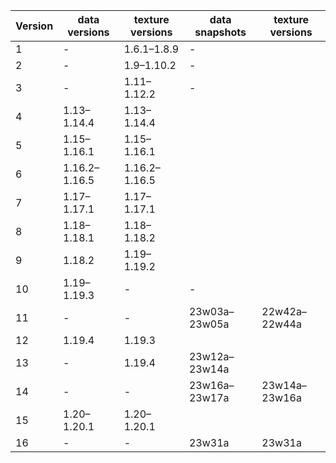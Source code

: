 Version | data versions | texture versions | data snapshots | texture versions
------- | ------------- | ---------------- | -------------- | ----------------
1       | - | 1.6.1–1.8.9 | - |  
2       | - | 1.9–1.10.2 | - |  
3       | - | 1.11–1.12.2 | - |  
4       | 1.13–1.14.4 | 1.13–1.14.4 |  |  
5       | 1.15–1.16.1 | 1.15–1.16.1 |  |  
6       | 1.16.2–1.16.5 | 1.16.2–1.16.5 |  |  
7       | 1.17–1.17.1 | 1.17–1.17.1 |  |  
8       | 1.18–1.18.1 | 1.18–1.18.2 |  |  
9       | 1.18.2 | 1.19–1.19.2 |  |  
10      | 1.19–1.19.3 | - | - |  
11      | - | - | 23w03a–23w05a | 22w42a–22w44a
12      | 1.19.4 | 1.19.3 |  |  
13      | - | 1.19.4 | 23w12a–23w14a |  
14      | - | - | 23w16a–23w17a | 23w14a–23w16a
15      | 1.20–1.20.1 | 1.20–1.20.1 |  |  
16      | - | - | 23w31a | 23w31a
